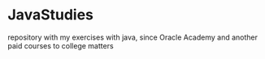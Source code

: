 # JavaStudies
repository with my exercises with java, since Oracle Academy and another paid courses to college matters

